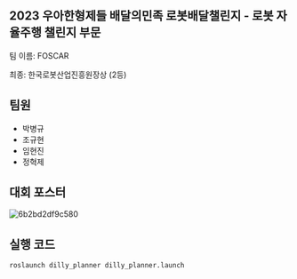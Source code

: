 ## 2023 우아한형제들 배달의민족 로봇배달챌린지 - 로봇 자율주행 챌린지 부문

팀 이름: FOSCAR

최종: 한국로봇산업진흥원장상 (2등)


## 팀원
- 박병규
- 조규현
- 임현진
- 정혁제


## 대회 포스터
![6b2bd2df9c580](https://github.com/FOSCAR/wooahan-hyungjedeul-robot-delivery-challenge-2023/assets/97654622/14ac5ca5-ff1c-4290-95fe-2953972dae7f)


## 실행 코드
```
roslaunch dilly_planner dilly_planner.launch
```
